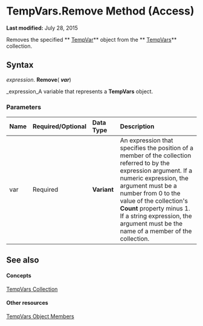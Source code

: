 
# TempVars.Remove Method (Access)

 **Last modified:** July 28, 2015

Removes the specified  ** [TempVar](4a0429e6-bcfa-7a8b-7030-6e88c2f1a71d.md)** object from the ** [TempVars](aa81b18b-5e9f-ae44-cbcf-55cf6e37b7f6.md)** collection.

## Syntax

 _expression_. **Remove**( **_var_**)

 _expression_A variable that represents a  **TempVars** object.


### Parameters



|**Name**|**Required/Optional**|**Data Type**|**Description**|
|:-----|:-----|:-----|:-----|
|var|Required| **Variant**|An expression that specifies the position of a member of the collection referred to by the expression argument. If a numeric expression, the argument must be a number from 0 to the value of the collection's **Count** property minus 1. If a string expression, the argument must be the name of a member of the collection.|

## See also


#### Concepts


 [TempVars Collection](aa81b18b-5e9f-ae44-cbcf-55cf6e37b7f6.md)
#### Other resources


 [TempVars Object Members](5c83c870-c66c-8fd9-0ac6-06766b14a6fc.md)
